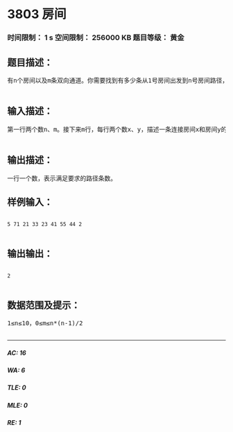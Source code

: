 # 3803 房间   
### 时间限制： 1 s     空间限制： 256000 KB     题目等级： 黄金  
## 题目描述：  

<pre>
有n个房间以及m条双向通道。你需要找到有多少条从1号房间出发到n号房间路径，使得每个房间都恰好经过了一次。  

</pre>
  
  
## 输入描述：  

<pre>
第一行两个数n、m。接下来m行，每行两个数x、y，描述一条连接房间x和房间y的通道。保证每条通道连接两个不同的房间，并且每两个房间至多只有一条通道连接。  

</pre>
  
  
## 输出描述：  

<pre>
一行一个数，表示满足要求的路径条数。
</pre>
  
  
## 样例输入：  

<pre><code>
5 71 21 33 23 41 55 44 2  

</code></pre>
  
  
## 输出输出：  

<pre><code>
2  

</code></pre>
  
  
## 数据范围及提示：  

<pre>
1≤n≤10，0≤m≤n*(n-1)/2  

</pre>
  
  
***  

##### AC: 16  
##### WA: 6  
##### TLE: 0  
##### MLE: 0  
##### RE: 1  
